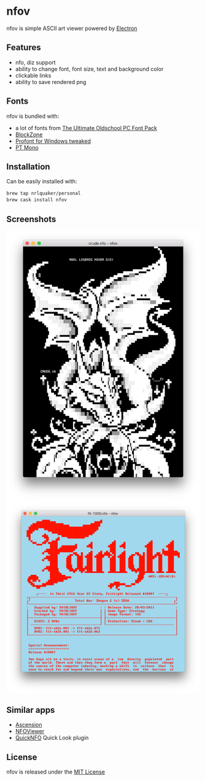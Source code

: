 # nfov

nfov is simple ASCII art viewer powered by [Electron](https://electron.atom.io)

## Features

- nfo, diz support
- ability to change font, font size, text and background color
- clickable links
- ability to save rendered png

## Fonts

nfov is bundled with:

- a lot of fonts from [The Ultimate Oldschool PC Font Pack](http://int10h.org/oldschool-pc-fonts)
- [BlockZone](https://github.com/ansilove/BlockZone)
- [Profont for Windows tweaked](http://tobiasjung.name/profont)
- [PT Mono](https://fonts.google.com/specimen/PT+Mono)

## Installation

Can be easily installed with:

```sh
brew tap nrlquaker/personal
brew cask install nfov
```

## Screenshots

![nfov screenshot](./screenshots/crude.nfo.png)
![nfov screenshot](./screenshots/flt-1000.nfo.png)

## Similar apps

- [Ascension](https://github.com/ansilove/Ascension)
- [NFOViewer](http://blockart.sourceforge.net)
- [QuickNFO](https://github.com/planbnet/QuickNFO) Quick Look plugin

## License

nfov is released under the [MIT License](https://github.com/nrlquaker/nfov/blob/master/LICENSE)

